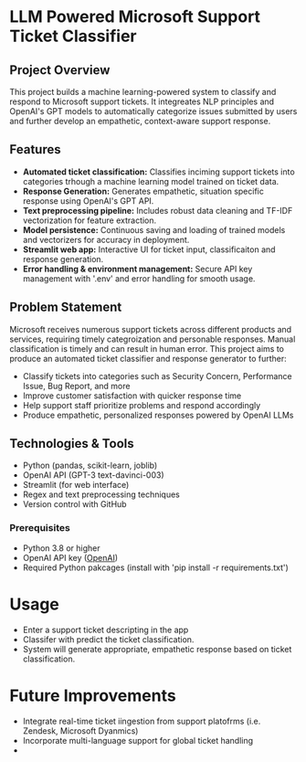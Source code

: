 # LLM Powered Microsoft Support Ticket Classifier

## Project Overview

This project builds a machine learning-powered system to classify and respond to Microsoft support tickets. It integreates NLP principles and OpenAI's GPT models to automatically categorize issues submitted by users and further develop an empathetic, context-aware support response.

## Features

- **Automated ticket classification:** Classifies inciming support tickets into categories trhough a machine learning model trained on ticket data.
- **Response Generation:** Generates empathetic, situation specific response using OpenAI's GPT API.
- **Text preprocessing pipeline:** Includes robust data cleaning and TF-IDF vectorization for feature extraction.
- **Model persistence:** Continuous saving and loading of trained models and vectorizers for accuracy in deployment.
- **Streamlit web app:** Interactive UI for ticket input, classificaiton and response generation.
- **Error handling & environment management:** Secure API key management with '.env' and error handling for smooth usage.

## Problem Statement

Microsoft receives numerous support tickets across different products and services, requiring timely categroization and personable responses. Manual classification is timely and can result in human error. This project aims to produce an automated ticket classifier and response generator to further:
- Classify tickets into categories such as Security Concern, Performance Issue, Bug Report, and more
- Improve customer satisfaction with quicker response time
- Help support staff prioritize problems and respond accordingly
- Produce empathetic, personalized responses powered by OpenAI LLMs

## Technologies & Tools

- Python (pandas, scikit-learn, joblib)
- OpenAI API (GPT-3 text-davinci-003)
- Streamlit (for web interface)
- Regex and text preprocessing techniques
- Version control with GitHub

### Prerequisites

 - Python 3.8 or higher
 - OpenAI API key ([OpenAI](https://platform.openai.com))
 - Required Python pakcages (install with 'pip install -r requirements.txt')

# Usage

- Enter a support ticket descripting in the app
- Classifer with predict the ticket classification.
- System will generate appropriate, empathetic response based on ticket classification.

# Future Improvements

- Integrate real-time ticket iingestion from support platofrms (i.e. Zendesk, Microsoft Dyanmics)
- Incorporate multi-language support for global ticket handling
- 

